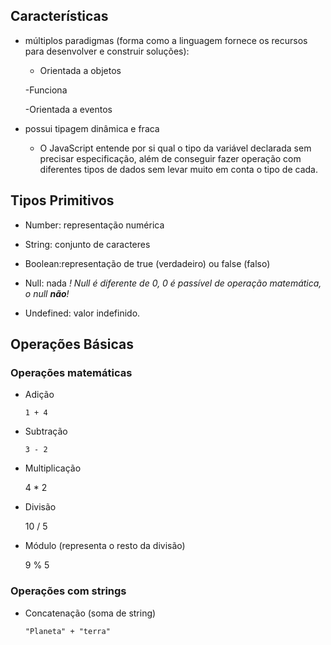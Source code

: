 ## Características

  - múltiplos paradigmas (forma como a linguagem fornece os recursos para desenvolver e construir soluções):
    
    - Orientada a objetos
    
    -Funciona

    -Orientada a eventos

  - possui tipagem dinâmica e fraca
    - O JavaScript entende por si qual o tipo da variável declarada sem precisar especificação, além de conseguir fazer operação com diferentes tipos de dados sem levar muito em conta o tipo de cada.

## Tipos Primitivos

  - Number: representação numérica

  - String: conjunto de caracteres

  - Boolean:representação de true (verdadeiro) ou false (falso)

- Null: nada
  *! Null é diferente de 0, 0 é passível de operação  matemática, o null **não**!*

- Undefined: valor indefinido.

## Operações Básicas

### Operações matemáticas

- Adição

      1 + 4

- Subtração

      3 - 2

- Multiplicação

    4 * 2

- Divisão

    10 / 5

- Módulo (representa o resto da divisão)

    9 % 5

### Operações com strings
  
- Concatenação (soma de string)

      "Planeta" + "terra"

